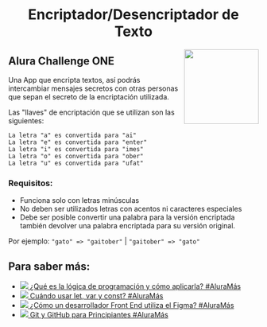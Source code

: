 
<h1 align="center">Encriptador/Desencriptador de Texto</h1> <a href="https://www.aluracursos.com/?gclid=Cj0KCQiAtvSdBhD0ARIsAPf8oNkNDV1JY1TMuI1RAyXhI1vuyR-rOMjV8nLxElHwKbmcdRwRgxL1rg8aAqcDEALw_wcB"><img align="right"  src="https://www.oracle.com/a/ocom/img/rc56-customerlogo-alura-latam.png" width="150px"/></a>

<h2 align="left"> Alura Challenge ONE </h2>


Una App que encripta textos, así podrás intercambiar mensajes secretos con otras personas que sepan el secreto de la encriptación utilizada.

Las "llaves" de encriptación que se utilizan son las siguientes:

``` La letra "a" es convertida para "ai" ``` <br>
``` La letra "e" es convertida para "enter" ``` <br>
``` La letra "i" es convertida para "imes" ``` <br>
``` La letra "o" es convertida para "ober" ``` <br>
``` La letra "u" es convertida para "ufat" ``` <br>

### __Requisitos:__
- Funciona solo con letras minúsculas
- No deben ser utilizados letras con acentos ni caracteres especiales
- Debe ser posible convertir una palabra para la versión encriptada también devolver una palabra encriptada para su versión original.

Por ejemplo:
``` "gato" => "gaitober" ``` | ``` "gaitober" => "gato" ```

## Para saber más: 

<ul>
<li><a href="https://www.youtube.com/watch?v=3W983Q2NzRI" target="_blank" rel="noreferrer ugc nofollow" class="atlaskit-smart-link"><div class="js-react-root"><span class="loader-wrapper"><span><span aria-expanded="false" aria-haspopup="true"><a href="https://www.youtube.com/watch?v=3W983Q2NzRI" tabindex="0" role="button" data-testid="inline-card-resolved-view" class="css-1llm9d6"><span class="css-1awfwlv"><span class="css-1n3444m"><span class="css-w2w4jx"></span><img class="smart-link-icon css-qq5phv" src="https://www.youtube.com/s/desktop/a98f809d/img/favicon_32x32.png" data-testid="inline-card-icon-and-title-image"></span><span class="smart-link-title-wrapper css-0"> ¿Qué es la lógica de programación y cómo aplicarla? #AluraMás</span></span></a></span></span></span></div></a></li>
<li><a href="https://www.youtube.com/watch?v=PztCEdIJITY" target="_blank" rel="noreferrer ugc nofollow" class="atlaskit-smart-link"><div class="js-react-root"><span class="loader-wrapper"><span><span aria-expanded="false" aria-haspopup="true"><a href="https://www.youtube.com/watch?v=PztCEdIJITY" tabindex="0" role="button" data-testid="inline-card-resolved-view" class="css-1llm9d6"><span class="css-1awfwlv"><span class="css-1n3444m"><span class="css-w2w4jx"></span><img class="smart-link-icon css-qq5phv" src="https://www.youtube.com/s/desktop/a98f809d/img/favicon_32x32.png" data-testid="inline-card-icon-and-title-image"></span><span class="smart-link-title-wrapper css-0"> Cuándo usar let, var y const? #AluraMás</span></span></a></span></span></span></div></a></li>
<li><a href="https://www.youtube.com/watch?v=UuAX5azcvDQ" target="_blank" rel="noreferrer ugc nofollow" class="atlaskit-smart-link"><div class="js-react-root"><span class="loader-wrapper"><span><span aria-expanded="false" aria-haspopup="true"><a href="https://www.youtube.com/watch?v=UuAX5azcvDQ" tabindex="0" role="button" data-testid="inline-card-resolved-view" class="css-1llm9d6"><span class="css-1awfwlv"><span class="css-1n3444m"><span class="css-w2w4jx"></span><img class="smart-link-icon css-qq5phv" src="https://www.youtube.com/s/desktop/a98f809d/img/favicon_32x32.png" data-testid="inline-card-icon-and-title-image"></span><span class="smart-link-title-wrapper css-0"> ¿Cómo un desarrollador Front End utiliza el Figma? #AluraMás</span></span></a></span></span></span></div></a></li>
<li><a href="https://www.youtube.com/watch?v=-LmFK6skG7s&amp;t=3s" target="_blank" rel="noreferrer ugc nofollow" class="atlaskit-smart-link"><div class="js-react-root"><span class="loader-wrapper"><span><span aria-expanded="false" aria-haspopup="true"><a href="https://www.youtube.com/watch?v=-LmFK6skG7s&amp;t=3s" tabindex="0" role="button" data-testid="inline-card-resolved-view" class="css-1llm9d6"><span class="css-1awfwlv"><span class="css-1n3444m"><span class="css-w2w4jx"></span><img class="smart-link-icon css-qq5phv" src="https://www.youtube.com/s/desktop/a98f809d/img/favicon_32x32.png" data-testid="inline-card-icon-and-title-image"></span><span class="smart-link-title-wrapper css-0"> Git y GitHub para Principiantes #AluraMás</span></span></a></span></span></span></div></a></li>
</ul>
